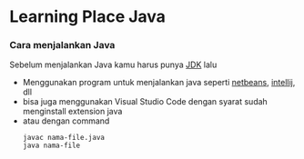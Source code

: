 # Learning Place Java
### Cara menjalankan Java
Sebelum menjalankan Java kamu harus punya [JDK](https://www.oracle.com/java/technologies/downloads/) lalu
- Menggunakan program untuk menjalankan java seperti [netbeans](https://netbeans.apache.org/download/index.html), [intellij](https://www.jetbrains.com/idea/download/), dll
- bisa juga menggunakan Visual Studio Code dengan syarat sudah menginstall extension java
- atau dengan command
  ```
  javac nama-file.java
  java nama-file
  ```
